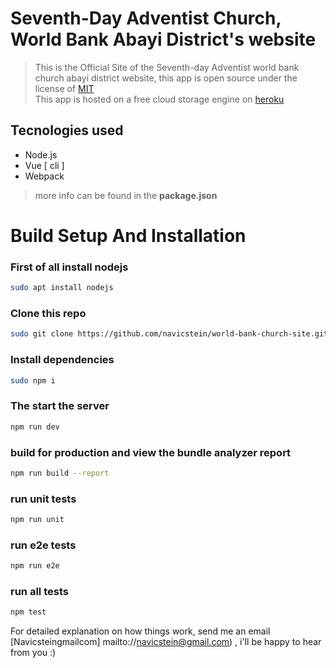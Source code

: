 # Seventh-Day Adventist Church, World Bank Abayi District's website

> This is the Official Site of the Seventh-day Adventist world bank church abayi district website,
>  this app is open source under the license of [MIT](http://mit....) <br/>  This app is hosted on a free cloud storage engine on [heroku](https://heroku.com)

## Tecnologies used
 + Node.js
 + Vue [ cli ]
 + Webpack

 > more info can be found in the **package.json**


# Build Setup And Installation

### First of all install nodejs

```sh
sudo apt install nodejs
```

### Clone this repo

```sh
sudo git clone https://github.com/navicstein/world-bank-church-site.git
```

### Install dependencies

```sh
sudo npm i
```

### The start the server

```bash
npm run dev
```

### build for production and view the bundle analyzer report

```sh
npm run build --report
```

### run unit tests
```sh
npm run unit
```

### run e2e tests
```sh
npm run e2e
```

### run all tests
```sh
npm test
```

For detailed explanation on how things work, send me an email [Navicstein<at>gmail<dot>com] mailto://navicstein@gmail.com) , i'll be happy to hear from you :)
